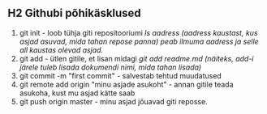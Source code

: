 ## H2 Githubi põhikäsklused

1. git init - loob tühja giti repositooriumi
*ls aadress (aadress kaustast, kus asjad asuvad, mida tahan repose panna)*
*peab ilmuma aadress ja selle all kaustas olevad asjad.*
2. git add - ütlen gitile, et lisan midagi
*git add readme.md (näiteks, add-i järele tuleb lisada dokumendi nimi, mida tahan lisada)*
3. git commit -m "first commit" - salvestab tehtud muudatused
4. git remote add origin "minu asjade asukoht" - annan gitile teada asukoha, kust mu asjad kätte saab
5. git push origin master - minu asjad jõuavad giti reposse.